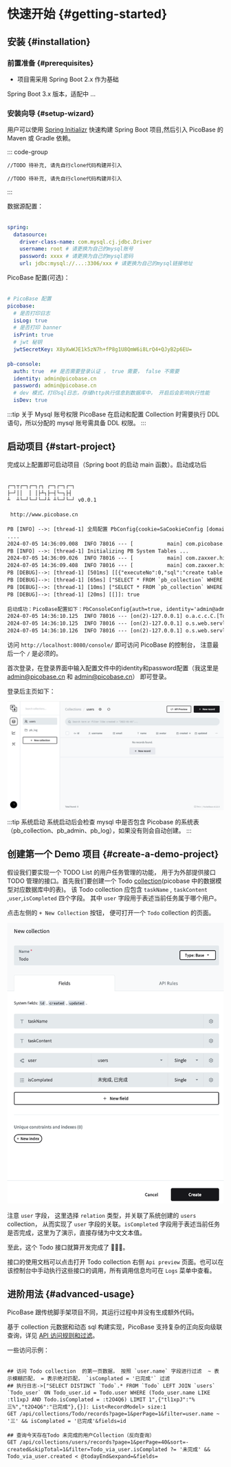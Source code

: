 # 快速开始 {#getting-started}



## 安装 {#installation}

### 前置准备 {#prerequisites}

- 项目需采用 Spring Boot 2.x 作为基础

Spring Boot 3.x 版本，适配中 ...


### 安装向导 {#setup-wizard}

用户可以使用 [Spring Initializr](https://start.spring.io/) 快速构建 Spring Boot 项目,然后引入 PicoBase 的 Maven 或 Gradle 依赖。



::: code-group

```xml [Maven]
//TODO 待补充, 请先自行clone代码构建并引入
```
```xml [Gradle]
//TODO 待补充, 请先自行clone代码构建并引入
```

:::

数据源配置：

```yaml

spring:
  datasource:
    driver-class-name: com.mysql.cj.jdbc.Driver
    username: root # 请更换为自己的mysql账号
    password: xxxx # 请更换为自己的mysql密码
    url: jdbc:mysql://...:3306/xxx # 请更换为自己的mysql链接地址

```

PicoBase 配置(可选)：

```yaml

# PicoBase 配置
picobase:
  # 是否打印日志
  isLog: true
  # 是否打印 banner
  isPrint: true
  # jwt 秘钥
  jwtSecretKey: X8yXwWJE1k5zN7h+fP8g1U8QmW6i8LrQ4+QJyB2p6EU=

pb-console:
  auth: true  ## 是否需要登录认证 ， true 需要， false 不需要
  identity: admin@picobase.cn 
  password: admin@picobase.cn
  # dev 模式，打印sql日志，存储http执行信息到数据库中， 开启后会影响执行性能
  isDev: true

```


:::tip 关于 Mysql 账号权限
PicoBase 在启动和配置 Collection 时需要执行 DDL 语句，所以分配的 mysql 账号需具备 DDL 权限。
:::

## 启动项目 {#start-project}

完成以上配置即可启动项目（Spring boot 的启动 main 函数）。启动成功后

```html

┌─┐┬┌─┐┌─┐┌┐ ┌─┐┌─┐┌─┐
├─┘││  │ │├┴┐├─┤└─┐├┤ 
┴  ┴└─┘└─┘└─┘┴ ┴└─┘└─┘ v0.0.1

 http://www.picobase.cn

PB [INFO] -->: [thread-1] 全局配置 PbConfig{cookie=SaCookieConfig [domain=null, path=null, secure=false, httpOnly=false, sameSite=null], s3=S3Config{enable=true, endpoint='null', bucket='picobase', region='null', accessKey='null', secretKey='null', forcePathStyle=true}, tokenName='Authorization', timeout=2592000, activeTimeout=-1, isConcurrent=true, dynamicActiveTimeout=false, isShare=true, maxLoginCount=12, maxTryTimes=12, isReadBody=true, isReadHeader=true, isReadCookie=true, isWriteHeader=false, tokenStyle='uuid', autoRenew=true, tokenPrefix='null', tokenSessionCheckLogin=true, isPrint=true, isLog=true, isColorLog=true, logLevelInt=1, currDomain='null', dataRefreshPeriod=30, basic='', jwtSecretKey='X8yXwWJE1k5zN7h+fP8g1U8QmW6i8LrQ4+QJyB2p6EU='} 
....
2024-07-05 14:36:09.008  INFO 78016 --- [           main] com.picobase.StartUpApplication          : Started StartUpApplication in 2.814 seconds (JVM running for 3.678)
PB [INFO] -->: [thread-1] Initializing PB System Tables ...
2024-07-05 14:36:09.026  INFO 78016 --- [           main] com.zaxxer.hikari.HikariDataSource       : HikariPool-1 - Starting...
2024-07-05 14:36:09.408  INFO 78016 --- [           main] com.zaxxer.hikari.HikariDataSource       : HikariPool-1 - Start completed.
PB [DEBUG]-->: [thread-1] [501ms] [[{"executeNo":0,"sql":"create table if not exists pb_admin\n(\n    id              char(20)      not null\n        primary key,\n    avatar          int default 0 not null,\n    email           varchar(100)  not null,\n    tokenKey        varchar(100) ...: true
PB [DEBUG]-->: [thread-1] [65ms] ["SELECT * FROM `pb_collection` WHERE id=:id",{"id":"_pb_users_auth_"},"com.picobase.model.CollectionModel"]: CollectionModel{name='users', type='auth'}
PB [DEBUG]-->: [thread-1] [10ms] ["SELECT * FROM `pb_collection` WHERE id=:id",{"id":"_pb_log_"},"com.picobase.model.CollectionModel"]: CollectionModel{name='pb_log', type='base'}
PB [DEBUG]-->: [thread-1] [20ms] [[]]: true

启动成功：PicoBase配置如下：PbConsoleConfig{auth=true, identity='admin@admin.com', password='admin@admin.com', include='/**', exclude='', isDev=true, s3Config=null, dataDirPath='/Users/zouqiang/Documents/IdeaProjects/java-projects/pico/pb_data/storage'}
2024-07-05 14:36:10.125  INFO 78016 --- [on(2)-127.0.0.1] o.a.c.c.C.[Tomcat].[localhost].[/]       : Initializing Spring DispatcherServlet 'dispatcherServlet'
2024-07-05 14:36:10.125  INFO 78016 --- [on(2)-127.0.0.1] o.s.web.servlet.DispatcherServlet        : Initializing Servlet 'dispatcherServlet'
2024-07-05 14:36:10.126  INFO 78016 --- [on(2)-127.0.0.1] o.s.web.servlet.DispatcherServlet        : Completed initialization in 1 ms

```

访问 `http://localhost:8080/console/` 即可访问 PicoBase 的控制台， 注意最后一个 `/` 是必须的。

首次登录，在登录界面中输入配置文件中的identity和password配置（我这里是 admin@picobase.cn 和 admin@picobase.cn） 即可登录。

登录后主页如下：

![main-page.png](..%2Fpublic%2Fgetting-started%2Fmain-page.png)

:::tip 系统启动
系统启动后会检查 mysql 中是否包含 Picobase 的系统表（pb_collection、pb_admin、pb_log），如果没有则会自动创建。
:::

## 创建第一个 Demo 项目 {#create-a-demo-project}

假设我们要实现一个 TODO List 的用户任务管理的功能， 用于为外部提供接口 TODO 管理的接口。首先我们要创建一个 Todo [collection](./collection)(picobase 中的数据模型对应数据库中的表)。
该 Todo collection 应包含 `taskName` , `taskContent` ,`user`,`isCompleted` 四个字段。 其中 `user` 字段用于表述当前任务属于哪个用户。

点击左侧的 `+ New Collection` 按钮， 便可打开一个 `Todo` collection 的页面。

![todo-create-page.png](..%2Fpublic%2Fgetting-started%2Ftodo-create-page.png)

注意 `user` 字段， 这里选择 `relation` 类型，并关联了系统创建的 `users` collection， 从而实现了 `user` 字段的关联。`isCompleted` 字段用于表述当前任务是否完成，这里为了演示，直接存储为中文文本值。

至此，这个 Todo 接口就算开发完成了 🎉🎉🎉。

接口的使用文档可以点击打开 Todo collection 右侧 `Api preview` 页面。也可以在该控制台中手动执行这些接口的调用，所有调用信息均可在 `Logs` 菜单中查看。

## 进阶用法 {#advanced-usage}
 

PicoBase 跟传统脚手架项目不同，其运行过程中并没有生成额外代码。

基于 collection 元数据和动态 sql 构建实现，PicoBase 支持复杂的正向反向级联查询，详见 [API 访问规则和过滤](./api-rules-and-filters)。

一些访问示例：

```shell

## 访问 Todo collection  的第一页数据， 按照 `user.name` 字段进行过滤  ~ 表示模糊匹配， = 表示绝对匹配， `isComplated = '已完成'` 过滤
## 执行日志->["SELECT DISTINCT `Todo`.* FROM `Todo` LEFT JOIN `users` `Todo_user` ON Todo_user.id = Todo.user WHERE (Todo_user.name LIKE :tl1xpJ AND Todo.isComplated = :t2O4Q6) LIMIT 1",{"tl1xpJ":"%三%","t2O4Q6":"已完成"},{}]: List<RecordModel> size:1 
GET /api/collections/Todo/records?page=1&perPage=1&filter=user.name ~ '三' && isComplated = '已完成'&fields=id

## 查询今天存在Todo 未完成的用户Collection（反向查询）
GET /api/collections/users/records?page=1&perPage=40&sort=-created&skipTotal=1&filter=Todo_via_user.isComplated ?= '未完成' && Todo_via_user.created < @todayEnd&expand=&fields=

```


